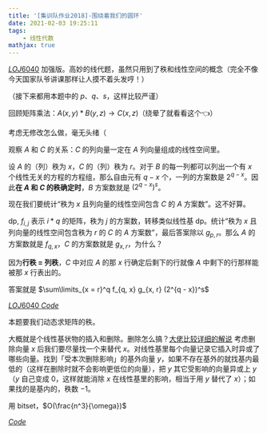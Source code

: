 ```yaml
---
title: '[集训队作业2018]-围绕着我们的圆环'
date: 2021-02-03 19:25:11
tags:
    - 线性代数
mathjax: true
---
```


[$LOJ6040$](https://loj.ac/p/6040) 加强版。高妙的线代题，虽然只用到了秩和线性空间的概念（完全不像今天国家队爷讲课那样让人摸不着头发哼！）

（接下来都用本题中的 $p$、$q$、$s$，这样比较严谨）

回顾矩阵乘法：$A(x, y) * B(y, z) \rightarrow C(x, z)$（绕晕了就看看这个👈）

考虑无修改怎么做，毫无头绪（

观察 $A$ 和 $C$ 的关系：$C$ 的列向量一定在 $A$ 列向量组成的线性空间里。

设 $A$ 的（列）秩为 $x$，$C$ 的（列）秩为 $r$。对于 $B$ 的每一列都可以列出一个有 $x$ 个线性无关的方程的方程组，那么自由元有 $q - x$ 个，一列的方案数是 $2^{q - x}$。因此**在 $A$ 和 $C$ 的秩确定时**，$B$ 方案数就是 $(2^{q - x})^s$。

现在我们要统计“秩为 $x$ 且列向量的线性空间包含 $C$ 的 $A$ 方案数”。这不好算。

dp, $f_{i, j}$ 表示 $i * q$ 的矩阵，秩为 $j$ 的方案数，转移类似线性基 dp。统计“秩为 $x$ 且列向量的线性空间包含秩为 $r$ 的 $C$ 的 $A$ 方案数”，最后答案除以 $g_{p, r}$。那么 $A$ 的方案数就是 $f_{q, x}$，$C$ 的方案数就是 $g_{x, r}$，为什么？

因为**行秩 = 列秩**，$C$ 中对应 $A$ 的那 $x$ 行确定后剩下的行就像 $A$ 中剩下的行那样能被那 $x$ 行表出的。

答案就是 $\sum\limits_{x = r}^q f_{q, x} g_{x, r} (2^{q - x})^s$

[$LOJ6040\ Code$](https://loj.ac/s/1056871)

本题要我们动态求矩阵的秩。

大概就是个线性基状物的插入和删除。删除怎么搞？[大佬比较详细的解说](https://blog.csdn.net/a_forever_dream/article/details/83654397) 考虑删除向量 $x$ 后我们要尽量找一个来替代 $x$。对线性基里每个向量记录它插入时异或了哪些向量。找到「受本次删除影响」的基外向量 $y$，如果不存在基外的就找基内最低的（这样在删除时就不会影响更低位的向量），把 $y$ 其它受影响的向量异或上 $y$（$y$ 自己变成 $0$，这样就能消除 $x$ 在线性基里的影响，相当于用 $y$ 替代了 $x$）；如果找的是基内的，秩数 $-1$。

用 bitset，$O(\frac{n^3}{\omega})$

[$Code$](https://uoj.ac/submission/453202)